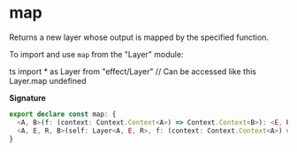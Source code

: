 # map

Returns a new layer whose output is mapped by the specified function.

To import and use `map` from the "Layer" module:

ts
import \* as Layer from "effect/Layer"
// Can be accessed like this
Layer.map
undefined

**Signature**

```ts
export declare const map: {
  <A, B>(f: (context: Context.Context<A>) => Context.Context<B>): <E, R>(self: Layer<A, E, R>) => Layer<B, E, R>
  <A, E, R, B>(self: Layer<A, E, R>, f: (context: Context.Context<A>) => Context.Context<B>): Layer<B, E, R>
}
```
